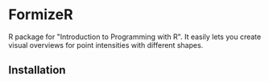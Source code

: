 # FormizeR
R package for "Introduction to Programming with R". It easily lets you create 
visual overviews for point intensities with different shapes.

## Installation


